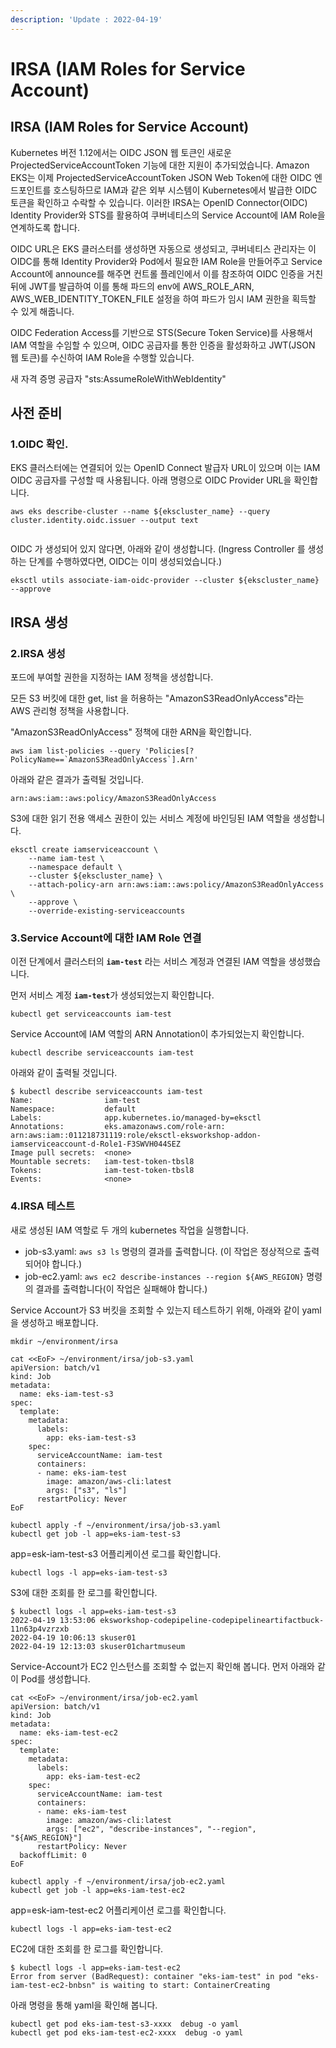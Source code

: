 ```yaml
---
description: 'Update : 2022-04-19'
---
```


# IRSA (IAM Roles for Service Account)

## IRSA (IAM Roles for Service Account)

Kubernetes 버전 1.12에서는 OIDC JSON 웹 토큰인 새로운 ProjectedServiceAccountToken 기능에 대한 지원이 추가되었습니다. Amazon EKS는 이제 ProjectedServiceAccountToken JSON Web Token에 대한 OIDC 엔드포인트를 호스팅하므로 IAM과 같은 외부 시스템이 Kubernetes에서 발급한 OIDC 토큰을 확인하고 수락할 수 있습니다. 이러한 IRSA는 OpenID Connector(OIDC) Identity Provider와 STS를 활용하여 쿠버네티스의 Service Account에 IAM Role을 연계하도록 합니다.

OIDC URL은 EKS 클러스터를 생성하면 자동으로 생성되고, 쿠버네티스 관리자는 이 OIDC를 통해 Identity Provider와 Pod에서 필요한 IAM Role을 만들어주고 Service Account에 announce를 해주면 컨트롤 플레인에서 이를 참조하여 OIDC 인증을 거친 뒤에 JWT를 발급하여 이를 통해 파드의 env에 AWS\_ROLE\_ARN, AWS\_WEB\_IDENTITY\_TOKEN\_FILE 설정을 하여 파드가 임시 IAM 권한을 획득할 수 있게 해줍니다.

OIDC Federation Access를 기반으로 STS(Secure Token Service)를 사용해서 IAM 역할을 수임할 수 있으며, OIDC 공급자를 통한 인증을 활성화하고 JWT(JSON 웹 토큰)를 수신하여 IAM Role을 수행할 있습니다.

새 자격 증명 공급자 "sts:AssumeRoleWithWebIdentity"



## 사전 준비

### 1.OIDC 확인.

EKS 클러스터에는 연결되어 있는 OpenID Connect 발급자 URL이 있으며 이는 IAM OIDC 공급자를 구성할 때 사용됩니다.  아래 명령으로  OIDC Provider URL을 확인합니다.&#x20;

```
aws eks describe-cluster --name ${ekscluster_name} --query cluster.identity.oidc.issuer --output text
 
```

OIDC 가 생성되어 있지 않다면, 아래와 같이 생성합니다. (Ingress Controller 를 생성하는 단계를 수행하였다면, OIDC는 이미 생성되었습니다.)

```
eksctl utils associate-iam-oidc-provider --cluster ${ekscluster_name} --approve

```

## &#x20;IRSA 생성

### 2.IRSA 생성

포드에 부여할 권한을 지정하는 IAM 정책을 생성합니다.

모든 S3 버킷에 대한 get, list 을 허용하는 "AmazonS3ReadOnlyAccess"라는 AWS 관리형 정책을 사용합니다.

"AmazonS3ReadOnlyAccess" 정책에 대한 ARN을 확인합니다.&#x20;

```
aws iam list-policies --query 'Policies[?PolicyName==`AmazonS3ReadOnlyAccess`].Arn'

```

아래와 같은 결과가 출력될 것입니다.&#x20;

```
arn:aws:iam::aws:policy/AmazonS3ReadOnlyAccess
```

S3에 대한 읽기 전용 액세스 권한이 있는 서비스 계정에 바인딩된 IAM 역할을 생성합니다.

```
eksctl create iamserviceaccount \
    --name iam-test \
    --namespace default \
    --cluster ${ekscluster_name} \
    --attach-policy-arn arn:aws:iam::aws:policy/AmazonS3ReadOnlyAccess \
    --approve \
    --override-existing-serviceaccounts

```

### 3.Service Account에 대한 IAM Role 연결

이전 단계에서 클러스터의 **`iam-test`** 라는 서비스 계정과 연결된 IAM 역할을 생성했습니다.

먼저 서비스 계정 **`iam-test`**&#xAC00; 생성되었는지 확인합니다.

```
kubectl get serviceaccounts iam-test

```

Service Account에 IAM 역할의 ARN Annotation이 추가되었는지 확인합니다.

```
kubectl describe serviceaccounts iam-test 

```

아래와 같이 출력될 것입니다.&#x20;

```
$ kubectl describe serviceaccounts iam-test 
Name:                iam-test
Namespace:           default
Labels:              app.kubernetes.io/managed-by=eksctl
Annotations:         eks.amazonaws.com/role-arn: arn:aws:iam::011218731119:role/eksctl-eksworkshop-addon-iamserviceaccount-d-Role1-F3SWVH044SEZ
Image pull secrets:  <none>
Mountable secrets:   iam-test-token-tbsl8
Tokens:              iam-test-token-tbsl8
Events:              <none>
```

### 4.IRSA 테스트

새로 생성된 IAM 역할로 두 개의 kubernetes 작업을 실행합니다.

* job-s3.yaml: `aws s3 ls` 명령의 결과를 출력합니다. (이 작업은 정상적으로 출력되어야 합니다.)
* job-ec2.yaml: `aws ec2 describe-instances --region ${AWS_REGION}` 명령의 결과를 출력합니다(이 작업은 실패해야 합니다.)

Service Account가 S3 버킷을 조회할 수 있는지 테스트하기 위해, 아래와 같이 yaml을 생성하고 배포합니다.&#x20;

```
mkdir ~/environment/irsa

cat <<EoF> ~/environment/irsa/job-s3.yaml
apiVersion: batch/v1
kind: Job
metadata:
  name: eks-iam-test-s3
spec:
  template:
    metadata:
      labels:
        app: eks-iam-test-s3
    spec:
      serviceAccountName: iam-test
      containers:
      - name: eks-iam-test
        image: amazon/aws-cli:latest
        args: ["s3", "ls"]
      restartPolicy: Never
EoF

kubectl apply -f ~/environment/irsa/job-s3.yaml
kubectl get job -l app=eks-iam-test-s3

```

app=esk-iam-test-s3 어플리케이션 로그를 확인합니다.&#x20;

```
kubectl logs -l app=eks-iam-test-s3

```

S3에 대한 조회를 한 로그를 확인합니다.&#x20;

```
$ kubectl logs -l app=eks-iam-test-s3
2022-04-19 13:53:06 eksworkshop-codepipeline-codepipelineartifactbuck-11n63p4vzrzxb
2022-04-19 10:06:13 skuser01
2022-04-19 12:13:03 skuser01chartmuseum
```

Service-Account가 EC2 인스턴스를 조회할 수 없는지 확인해 봅니다. 먼저 아래와 같이 Pod를 생성합니다.&#x20;

```
cat <<EoF> ~/environment/irsa/job-ec2.yaml
apiVersion: batch/v1
kind: Job
metadata:
  name: eks-iam-test-ec2
spec:
  template:
    metadata:
      labels:
        app: eks-iam-test-ec2
    spec:
      serviceAccountName: iam-test
      containers:
      - name: eks-iam-test
        image: amazon/aws-cli:latest
        args: ["ec2", "describe-instances", "--region", "${AWS_REGION}"]
      restartPolicy: Never
  backoffLimit: 0
EoF

kubectl apply -f ~/environment/irsa/job-ec2.yaml
kubectl get job -l app=eks-iam-test-ec2

```

app=esk-iam-test-ec2 어플리케이션 로그를 확인합니다.

```
kubectl logs -l app=eks-iam-test-ec2

```

EC2에 대한 조회를 한 로그를 확인합니다.&#x20;

```
$ kubectl logs -l app=eks-iam-test-ec2
Error from server (BadRequest): container "eks-iam-test" in pod "eks-iam-test-ec2-bnbsn" is waiting to start: ContainerCreating
```

아래 명령을 통해 yaml을 확인해 봅니다.

```
kubectl get pod eks-iam-test-s3-xxxx  debug -o yaml
kubectl get pod eks-iam-test-ec2-xxxx  debug -o yaml
```
